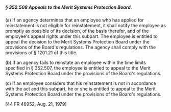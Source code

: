 ##### § 352.508 Appeals to the Merit Systems Protection Board. #####

(a) If an agency determines that an employee who has applied for reinstatement is not eligible for reinstatement, it shall notify the employee as promptly as possible of its decision, of the basis therefor, and of the employee's appeal rights under this subpart. The employee is entitled to appeal the decision to the Merit Systems Protection Board under the provisions of the Board's regulations. The agency shall comply with the provisions of § 1201.21 of this title.

(b) If an agency fails to reinstate an employee within the time limits specified in § 352.507, the employee is entitled to appeal to the Merit Systems Protection Board under the provisions of the Board's regulations.

(c) If an employee considers that his reinstatement is not in accordance with the act and this subpart, he or she is entitled to appeal to the Merit Systems Protection Board under the provisions of the Board's regulations.

[44 FR 48952, Aug. 21, 1979]